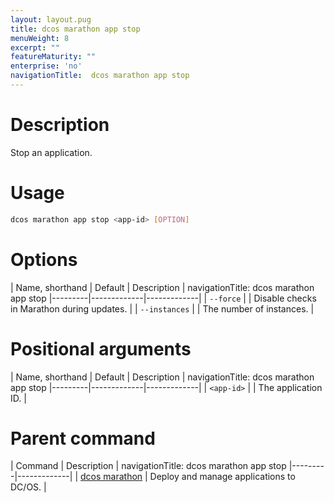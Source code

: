```yaml
---
layout: layout.pug
title: dcos marathon app stop
menuWeight: 8
excerpt: ""
featureMaturity: ""
enterprise: 'no'
navigationTitle:  dcos marathon app stop
---
```


<!-- This source repo for this topic is https://github.com/dcos/dcos-docs -->


# Description
Stop an application.

# Usage

```bash
dcos marathon app stop <app-id> [OPTION]
```

# Options

| Name, shorthand | Default | Description |
navigationTitle:  dcos marathon app stop
|---------|-------------|-------------|
| `--force`   |             | Disable checks in Marathon during updates. |
| `--instances`   |             | The number of instances. |

# Positional arguments

| Name, shorthand | Default | Description |
navigationTitle:  dcos marathon app stop
|---------|-------------|-------------|
| `<app-id>`   |             |  The application ID. |

# Parent command

| Command | Description |
navigationTitle:  dcos marathon app stop
|---------|-------------|
| [dcos marathon](/docs/1.9/cli/command-reference/dcos-marathon/) | Deploy and manage applications to DC/OS. |

<!-- # Examples -->
